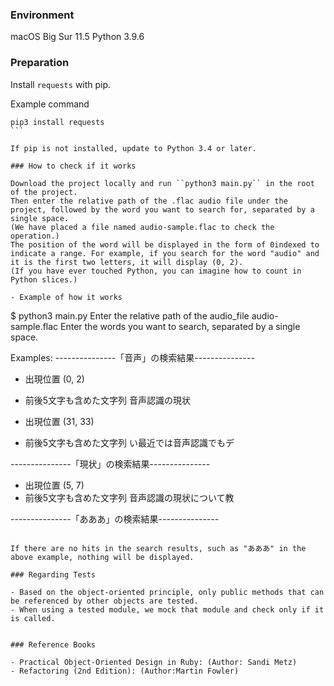 ### Environment
macOS Big Sur 11.5
Python 3.9.6

### Preparation

Install `requests` with pip.

Example command
````
pip3 install requests
```

If pip is not installed, update to Python 3.4 or later.

### How to check if it works

Download the project locally and run ``python3 main.py`` in the root of the project.
Then enter the relative path of the .flac audio file under the project, followed by the word you want to search for, separated by a single space.
(We have placed a file named audio-sample.flac to check the operation.)
The position of the word will be displayed in the form of 0indexed to indicate a range. For example, if you search for the word "audio" and it is the first two letters, it will display (0, 2).
(If you have ever touched Python, you can imagine how to count in Python slices.)

- Example of how it works
````
$ python3 main.py
Enter the relative path of the audio_file
audio-sample.flac
Enter the words you want to search, separated by a single space.

Examples:
---------------「音声」の検索結果---------------
- 出現位置
(0, 2)
- 前後5文字も含めた文字列
音声認識の現状

- 出現位置
(31, 33)
- 前後5文字も含めた文字列
い最近では音声認識でもデ

---------------「現状」の検索結果---------------
- 出現位置
(5, 7)
- 前後5文字も含めた文字列
音声認識の現状について教

---------------「あああ」の検索結果---------------
```

If there are no hits in the search results, such as "あああ" in the above example, nothing will be displayed.

### Regarding Tests
 
- Based on the object-oriented principle, only public methods that can be referenced by other objects are tested.
- When using a tested module, we mock that module and check only if it is called.


### Reference Books

- Practical Object-Oriented Design in Ruby: (Author: Sandi Metz)
- Refactoring (2nd Edition): (Author:Martin Fowler)

